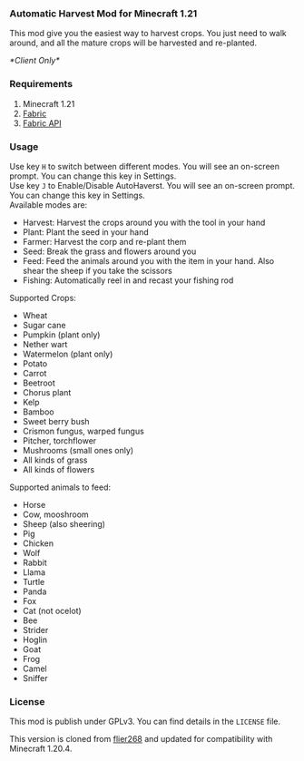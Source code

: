 ### Automatic Harvest Mod for Minecraft 1.21
This mod give you the easiest way to harvest crops.
You just need to walk around, and all the mature crops will be harvested and re-planted.

*\*Client Only\**

### Requirements
1. Minecraft 1.21
2. [Fabric](https://fabricmc.net/wiki/install)
3. [Fabric API](https://www.curseforge.com/minecraft/mc-mods/fabric-api)

### Usage
Use key `H` to switch between different modes. You will see an on-screen prompt. You can change this key in Settings.  
Use key `J` to Enable/Disable AutoHaverst. You will see an on-screen prompt. You can change this key in Settings.  
Available modes are:  

- Harvest: Harvest the crops around you with the tool in your hand
- Plant: Plant the seed in your hand
- Farmer: Harvest the corp and re-plant them
- Seed: Break the grass and flowers around you
- Feed: Feed the animals around you with the item in your hand. Also shear the sheep if you take the scissors
- Fishing: Automatically reel in and recast your fishing rod 

Supported Crops:

- Wheat
- Sugar cane
- Pumpkin (plant only)
- Nether wart
- Watermelon (plant only)
- Potato
- Carrot
- Beetroot
- Chorus plant
- Kelp
- Bamboo
- Sweet berry bush
- Crismon fungus, warped fungus
- Pitcher, torchflower
- Mushrooms (small ones only)
- All kinds of grass
- All kinds of flowers

Supported animals to feed:

- Horse
- Cow, mooshroom
- Sheep (also sheering)
- Pig
- Chicken
- Wolf
- Rabbit
- Llama
- Turtle
- Panda
- Fox
- Cat (not ocelot)
- Bee
- Strider
- Hoglin
- Goat
- Frog
- Camel
- Sniffer

### License
This mod is publish under GPLv3.
You can find details in the `LICENSE` file.

This version is cloned from [flier268](https://github.com/flier268/AutoHarvestMod) and updated for compatibility with Minecraft 1.20.4.